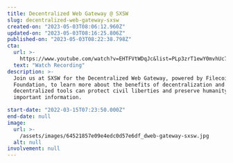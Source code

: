 ```yaml
---
title: Decentralized Web Gateway @ SXSW
slug: decentralized-web-gateway-sxsw
created-on: "2023-05-03T08:06:12.960Z"
updated-on: "2023-05-03T08:16:25.806Z"
published-on: "2023-05-03T08:22:38.798Z"
cta:
  url: >-
    https://www.youtube.com/watch?v=EHTFVtWDqJc&list=PLp3zrT1ewY0mvhUc7bvG2tsqHXYCukS9y
  text: "Watch Recording"
description: >-
  Join us at SXSW for the Decentralized Web Gateway, powered by Filecoin
  Foundation, to learn more about the benefits of decentralization and how these
  decentralized tools can protect civil liberties and preserve humanity’s most
  important information.

start-date: "2022-03-15T07:23:50.000Z"
end-date: null
image:
  url: >-
    /assets/images/64521857e09e4edc0d57e6df_dweb-gateway-sxsw.jpg
  alt: null
involvement: null
---
```

